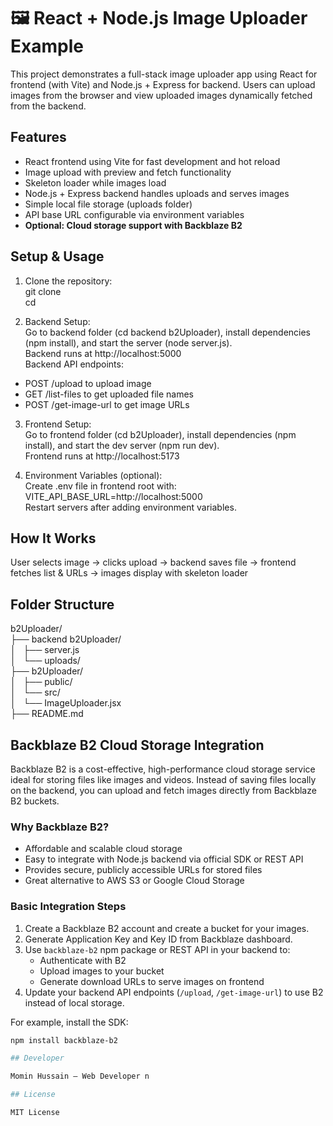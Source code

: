 # 🖼️ React + Node.js Image Uploader Example

This project demonstrates a full-stack image uploader app using React for frontend (with Vite) and Node.js + Express for backend. Users can upload images from the browser and view uploaded images dynamically fetched from the backend.

## Features


- React frontend using Vite for fast development and hot reload  
- Image upload with preview and fetch functionality  
- Skeleton loader while images load  
- Node.js + Express backend handles uploads and serves images  
- Simple local file storage (uploads folder)  
- API base URL configurable via environment variables  
- **Optional: Cloud storage support with Backblaze B2**

## Setup & Usage

1. Clone the repository:  
git clone <your-repo-url>  
cd <your-repo-folder>

2. Backend Setup:  
Go to backend folder (cd backend b2Uploader), install dependencies (npm install), and start the server (node server.js).  
Backend runs at http://localhost:5000  
Backend API endpoints:  
- POST /upload to upload image  
- GET /list-files to get uploaded file names  
- POST /get-image-url to get image URLs

3. Frontend Setup:  
Go to frontend folder (cd b2Uploader), install dependencies (npm install), and start the dev server (npm run dev).  
Frontend runs at http://localhost:5173

4. Environment Variables (optional):  
Create .env file in frontend root with:  
VITE_API_BASE_URL=http://localhost:5000  
Restart servers after adding environment variables.

## How It Works

User selects image → clicks upload → backend saves file → frontend fetches list & URLs → images display with skeleton loader

## Folder Structure

b2Uploader/  
├── backend b2Uploader/  
│   ├── server.js  
│   └── uploads/  
├── b2Uploader/  
│   ├── public/  
│   └── src/  
│       └── ImageUploader.jsx  
├── README.md


## Backblaze B2 Cloud Storage Integration

Backblaze B2 is a cost-effective, high-performance cloud storage service ideal for storing files like images and videos. Instead of saving files locally on the backend, you can upload and fetch images directly from Backblaze B2 buckets.

### Why Backblaze B2?

- Affordable and scalable cloud storage  
- Easy to integrate with Node.js backend via official SDK or REST API  
- Provides secure, publicly accessible URLs for stored files  
- Great alternative to AWS S3 or Google Cloud Storage  

### Basic Integration Steps

1. Create a Backblaze B2 account and create a bucket for your images.  
2. Generate Application Key and Key ID from Backblaze dashboard.  
3. Use `backblaze-b2` npm package or REST API in your backend to:  
   - Authenticate with B2  
   - Upload images to your bucket  
   - Generate download URLs to serve images on frontend  
4. Update your backend API endpoints (`/upload`, `/get-image-url`) to use B2 instead of local storage.

For example, install the SDK:

```bash
npm install backblaze-b2

## Developer

Momin Hussain — Web Developer n

## License

MIT License
